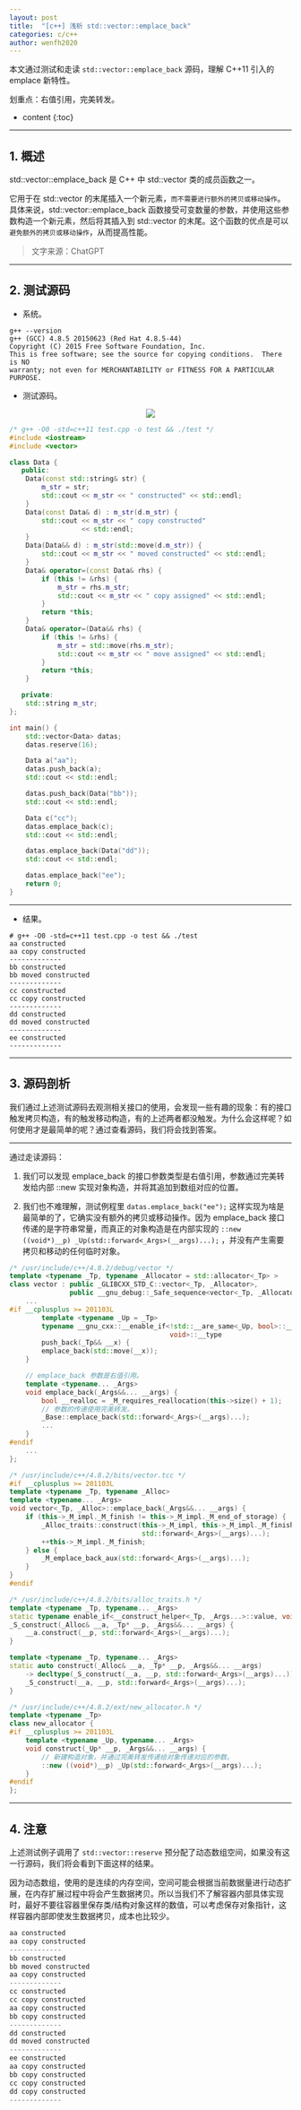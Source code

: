 ```yaml
---
layout: post
title:  "[c++] 浅析 std::vector::emplace_back"
categories: c/c++
author: wenfh2020
---
```


本文通过测试和走读 `std::vector::emplace_back` 源码，理解 C++11 引入的 emplace 新特性。

划重点：右值引用，完美转发。


* content
{:toc}



---

## 1. 概述

std::vector::emplace_back 是 C++ 中 std::vector 类的成员函数之一。

它用于在 std::vector 的末尾插入一个新元素，`而不需要进行额外的拷贝或移动操作`。具体来说，std::vector::emplace_back 函数接受可变数量的参数，并使用这些参数构造一个新元素，然后将其插入到 std::vector 的末尾。这个函数的优点是可以 `避免额外的拷贝或移动操作`，从而提高性能。

> 文字来源：ChatGPT

---

## 2. 测试源码

* 系统。

```shell
g++ --version                                 
g++ (GCC) 4.8.5 20150623 (Red Hat 4.8.5-44)
Copyright (C) 2015 Free Software Foundation, Inc.
This is free software; see the source for copying conditions.  There is NO
warranty; not even for MERCHANTABILITY or FITNESS FOR A PARTICULAR PURPOSE.
```

* 测试源码。

<div align=center><img src="/images/2023/2023-08-01-23-18-17.png" data-action="zoom"></div>

```cpp
/* g++ -O0 -std=c++11 test.cpp -o test && ./test */
#include <iostream>
#include <vector>

class Data {
   public:
    Data(const std::string& str) {
        m_str = str;
        std::cout << m_str << " constructed" << std::endl;
    }
    Data(const Data& d) : m_str(d.m_str) {
        std::cout << m_str << " copy constructed"
                  << std::endl;
    }
    Data(Data&& d) : m_str(std::move(d.m_str)) {
        std::cout << m_str << " moved constructed" << std::endl;
    }
    Data& operator=(const Data& rhs) {
        if (this != &rhs) {
            m_str = rhs.m_str;
            std::cout << m_str << " copy assigned" << std::endl;
        }
        return *this;
    }
    Data& operator=(Data&& rhs) {
        if (this != &rhs) {
            m_str = std::move(rhs.m_str);
            std::cout << m_str << " move assigned" << std::endl;
        }
        return *this;
    }

   private:
    std::string m_str;
};

int main() {
    std::vector<Data> datas;
    datas.reserve(16);

    Data a("aa");
    datas.push_back(a);
    std::cout << std::endl;

    datas.push_back(Data("bb"));
    std::cout << std::endl;

    Data c("cc");
    datas.emplace_back(c);
    std::cout << std::endl;

    datas.emplace_back(Data("dd"));
    std::cout << std::endl;

    datas.emplace_back("ee");
    return 0;
}
```

---

* 结果。

```shell
# g++ -O0 -std=c++11 test.cpp -o test && ./test 
aa constructed
aa copy constructed
-------------
bb constructed
bb moved constructed
-------------
cc constructed
cc copy constructed
-------------
dd constructed
dd moved constructed
-------------
ee constructed
-------------
```

---

## 3. 源码剖析

我们通过上述测试源码去观测相关接口的使用，会发现一些有趣的现象：有的接口触发拷贝构造，有的触发移动构造，有的上述两者都没触发。为什么会这样呢？如何使用才是最简单的呢？通过查看源码，我们将会找到答案。

---

通过走读源码：

1. 我们可以发现 emplace_back 的接口参数类型是右值引用，参数通过完美转发给内部 ::new 实现对象构造，并将其追加到数组对应的位置。

2. 我们也不难理解，测试例程里 `datas.emplace_back("ee");` 这样实现为啥是最简单的了，它确实没有额外的拷贝或移动操作。因为 emplace_back 接口传递的是字符串常量，而真正的对象构造是在内部实现的 `::new ((void*)__p) _Up(std::forward<_Args>(__args)...);` ，并没有产生需要拷贝和移动的任何临时对象。

```cpp
/* /usr/include/c++/4.8.2/debug/vector */
template <typename _Tp, typename _Allocator = std::allocator<_Tp> >
class vector : public _GLIBCXX_STD_C::vector<_Tp, _Allocator>,
               public __gnu_debug::_Safe_sequence<vector<_Tp, _Allocator> > {
    ...
#if __cplusplus >= 201103L
        template <typename _Up = _Tp>
        typename __gnu_cxx::__enable_if<!std::__are_same<_Up, bool>::__value,
                                        void>::__type
        push_back(_Tp&& __x) {
        emplace_back(std::move(__x));
    }

    // emplace_back 参数是右值引用。
    template <typename... _Args>
    void emplace_back(_Args&&... __args) {
        bool __realloc = _M_requires_reallocation(this->size() + 1);
        // 参数的传递使用完美转发。
        _Base::emplace_back(std::forward<_Args>(__args)...);
        ...
    }
#endif
    ...
};

/* /usr/include/c++/4.8.2/bits/vector.tcc */
#if __cplusplus >= 201103L
template <typename _Tp, typename _Alloc>
template <typename... _Args>
void vector<_Tp, _Alloc>::emplace_back(_Args&&... __args) {
    if (this->_M_impl._M_finish != this->_M_impl._M_end_of_storage) {
        _Alloc_traits::construct(this->_M_impl, this->_M_impl._M_finish,
                                 std::forward<_Args>(__args)...);
        ++this->_M_impl._M_finish;
    } else {
        _M_emplace_back_aux(std::forward<_Args>(__args)...);
    }
}
#endif

/* /usr/include/c++/4.8.2/bits/alloc_traits.h */
template <typename _Tp, typename... _Args>
static typename enable_if<__construct_helper<_Tp, _Args...>::value, void>::type
_S_construct(_Alloc& __a, _Tp* __p, _Args&&... __args) {
    __a.construct(__p, std::forward<_Args>(__args)...);
}

template <typename _Tp, typename... _Args>
static auto construct(_Alloc& __a, _Tp* __p, _Args&&... __args)
    -> decltype(_S_construct(__a, __p, std::forward<_Args>(__args)...)) {
    _S_construct(__a, __p, std::forward<_Args>(__args)...);
}

/* /usr/include/c++/4.8.2/ext/new_allocator.h */
template <typename _Tp>
class new_allocator {
#if __cplusplus >= 201103L
    template <typename _Up, typename... _Args>
    void construct(_Up* __p, _Args&&... __args) {
        // 新建构造对象，并通过完美转发传递给对象传递对应的参数。
        ::new ((void*)__p) _Up(std::forward<_Args>(__args)...);
    }
#endif
};
```

---

## 4. 注意

上述测试例子调用了 `std::vector::reserve` 预分配了动态数组空间，如果没有这一行源码，我们将会看到下面这样的结果。

因为动态数组，使用的是连续的内存空间，空间可能会根据当前数据量进行动态扩展，在内存扩展过程中将会产生数据拷贝。所以当我们不了解容器内部具体实现时，最好不要往容器里保存类/结构对象这样的数值，可以考虑保存对象指针，这样容器内部即使发生数据拷贝，成本也比较少。

```cpp
aa constructed
aa copy constructed
-------------
bb constructed
bb moved constructed
aa copy constructed
-------------
cc constructed
cc copy constructed
aa copy constructed
bb copy constructed
-------------
dd constructed
dd moved constructed
-------------
ee constructed
aa copy constructed
bb copy constructed
cc copy constructed
dd copy constructed
-------------
```
